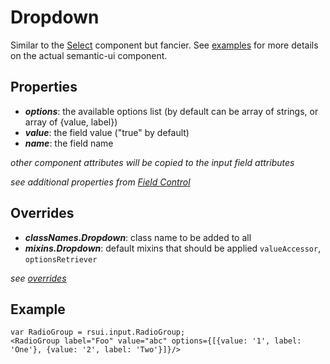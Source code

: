 Dropdown
========

Similar to the [Select](./Select.md) component but fancier.  See [examples](http://semantic-ui.com/modules/dropdown.html#/examples)
for more details on the actual semantic-ui component.

Properties
----------
- ***options***: the available options list (by default can be array of strings, or array of {value, label})
- ***value***: the field value ("true" by default)
- ***name***: the field name

*other component attributes will be copied to the input field attributes*

*see additional properties from [Field Control](../form/Control.md)*

Overrides
---------
- ***classNames.Dropdown***: class name to be added to all
- ***mixins.Dropdown***: default mixins that should be applied
```valueAccessor```, ```optionsRetriever```

*see [overrides](./overrides.md)*

Example
--------
    var RadioGroup = rsui.input.RadioGroup;
    <RadioGroup label="Foo" value="abc" options={[{value: '1', label: 'One'}, {value: '2', label: 'Two'}]}/>